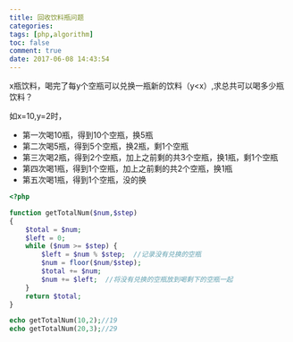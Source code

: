 ```yaml
---
title: 回收饮料瓶问题
categories:
tags: [php,algorithm]
toc: false
comment: true
date: 2017-06-08 14:43:54
---
```



x瓶饮料，喝完了每y个空瓶可以兑换一瓶新的饮料（y<x）,求总共可以喝多少瓶饮料？



<!--more-->

如x=10,y=2时，

- 第一次喝10瓶，得到10个空瓶，换5瓶
- 第二次喝5瓶，得到5个空瓶，换2瓶，剩1个空瓶
- 第三次喝2瓶，得到2个空瓶，加上之前剩的共3个空瓶，换1瓶，剩1个空瓶
- 第四次喝1瓶，得到1个空瓶，加上之前剩的共2个空瓶，换1瓶
- 第五次喝1瓶，得到1个空瓶，没的换


``` php
<?php

function getTotalNum($num,$step)
{
    $total = $num;
    $left = 0;
    while ($num >= $step) {
        $left = $num % $step;  //记录没有兑换的空瓶
        $num = floor($num/$step);
        $total += $num;
        $num += $left;  //将没有兑换的空瓶放到喝剩下的空瓶一起
    }
    return $total;
}

echo getTotalNum(10,2);//19
echo getTotalNum(20,3);//29
```